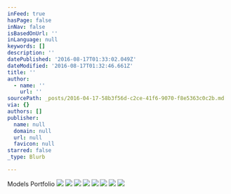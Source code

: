 ```yaml
---
inFeed: true
hasPage: false
inNav: false
isBasedOnUrl: ''
inLanguage: null
keywords: []
description: ''
datePublished: '2016-08-17T01:33:02.049Z'
dateModified: '2016-08-17T01:32:46.661Z'
title: ''
author:
  - name: ''
    url: ''
sourcePath: _posts/2016-04-17-58b3f56d-c2ce-41f6-9070-f8e5363c0c2b.md
via: {}
authors: []
publisher:
  name: null
  domain: null
  url: null
  favicon: null
starred: false
_type: Blurb

---
```

Models Portfolio
![](https://the-grid-user-content.s3-us-west-2.amazonaws.com/1f79e447-4355-445c-91bc-d472a3f95801.jpg)
![](https://the-grid-user-content.s3-us-west-2.amazonaws.com/1414c65c-0406-4731-a951-7aca8419daf9.jpg)
![](https://s3-us-west-2.amazonaws.com/the-grid-img/p/c72bdc1421f3d63b32ce73dc17b4ba92b707cb5c.jpg)
![](https://s3-us-west-2.amazonaws.com/the-grid-img/p/bba1798ef39c99d706bf6b3d3cbb630577ec4519.jpg)
![](https://s3-us-west-2.amazonaws.com/the-grid-img/p/5fdda3120636a96d4e9ac9a35b705bf9cf52b0a4.jpg)
![](https://s3-us-west-2.amazonaws.com/the-grid-img/p/a7e5e9b0a0080e9cb760f080ea9119861e58d40c.jpg)
![](https://s3-us-west-2.amazonaws.com/the-grid-img/p/9f311b91e1d1001c682a78b233c7781227d11e83.jpg)
![](https://s3-us-west-2.amazonaws.com/the-grid-img/p/e3994fd7977bd866c32c973075a8c73ab109a92c.jpg)